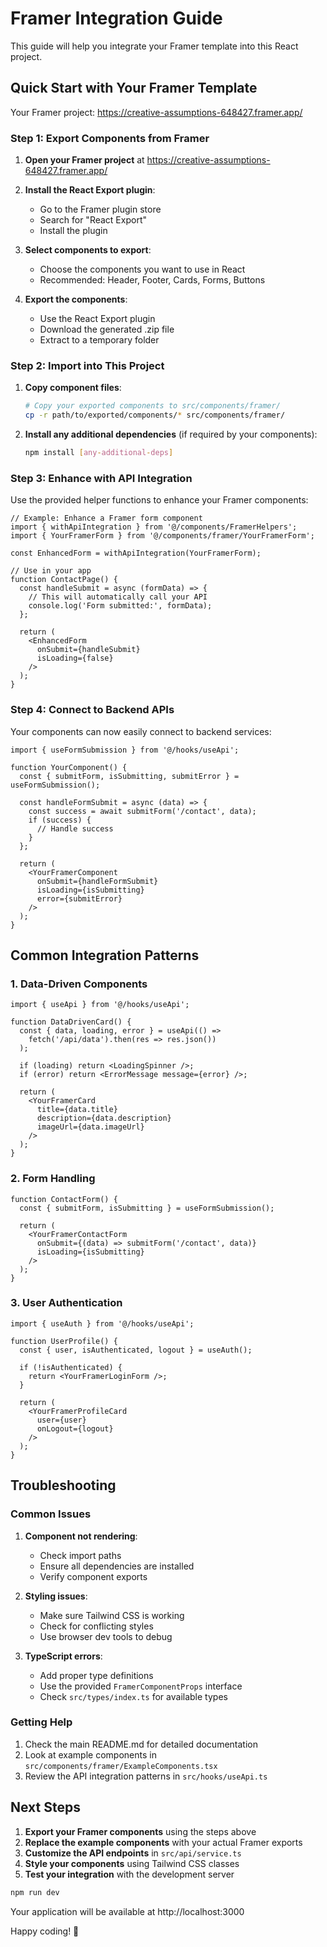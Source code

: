 # Framer Integration Guide

This guide will help you integrate your Framer template into this React project.

## Quick Start with Your Framer Template

Your Framer project: https://creative-assumptions-648427.framer.app/

### Step 1: Export Components from Framer

1. **Open your Framer project** at https://creative-assumptions-648427.framer.app/
2. **Install the React Export plugin**:
   - Go to the Framer plugin store
   - Search for "React Export"
   - Install the plugin

3. **Select components to export**:
   - Choose the components you want to use in React
   - Recommended: Header, Footer, Cards, Forms, Buttons

4. **Export the components**:
   - Use the React Export plugin
   - Download the generated .zip file
   - Extract to a temporary folder

### Step 2: Import into This Project

1. **Copy component files**:
   ```bash
   # Copy your exported components to src/components/framer/
   cp -r path/to/exported/components/* src/components/framer/
   ```

2. **Install any additional dependencies** (if required by your components):
   ```bash
   npm install [any-additional-deps]
   ```

### Step 3: Enhance with API Integration

Use the provided helper functions to enhance your Framer components:

```tsx
// Example: Enhance a Framer form component
import { withApiIntegration } from '@/components/FramerHelpers';
import { YourFramerForm } from '@/components/framer/YourFramerForm';

const EnhancedForm = withApiIntegration(YourFramerForm);

// Use in your app
function ContactPage() {
  const handleSubmit = async (formData) => {
    // This will automatically call your API
    console.log('Form submitted:', formData);
  };

  return (
    <EnhancedForm
      onSubmit={handleSubmit}
      isLoading={false}
    />
  );
}
```

### Step 4: Connect to Backend APIs

Your components can now easily connect to backend services:

```tsx
import { useFormSubmission } from '@/hooks/useApi';

function YourComponent() {
  const { submitForm, isSubmitting, submitError } = useFormSubmission();

  const handleFormSubmit = async (data) => {
    const success = await submitForm('/contact', data);
    if (success) {
      // Handle success
    }
  };

  return (
    <YourFramerComponent
      onSubmit={handleFormSubmit}
      isLoading={isSubmitting}
      error={submitError}
    />
  );
}
```

## Common Integration Patterns

### 1. Data-Driven Components

```tsx
import { useApi } from '@/hooks/useApi';

function DataDrivenCard() {
  const { data, loading, error } = useApi(() => 
    fetch('/api/data').then(res => res.json())
  );

  if (loading) return <LoadingSpinner />;
  if (error) return <ErrorMessage message={error} />;

  return (
    <YourFramerCard
      title={data.title}
      description={data.description}
      imageUrl={data.imageUrl}
    />
  );
}
```

### 2. Form Handling

```tsx
function ContactForm() {
  const { submitForm, isSubmitting } = useFormSubmission();

  return (
    <YourFramerContactForm
      onSubmit={(data) => submitForm('/contact', data)}
      isLoading={isSubmitting}
    />
  );
}
```

### 3. User Authentication

```tsx
import { useAuth } from '@/hooks/useApi';

function UserProfile() {
  const { user, isAuthenticated, logout } = useAuth();

  if (!isAuthenticated) {
    return <YourFramerLoginForm />;
  }

  return (
    <YourFramerProfileCard
      user={user}
      onLogout={logout}
    />
  );
}
```

## Troubleshooting

### Common Issues

1. **Component not rendering**:
   - Check import paths
   - Ensure all dependencies are installed
   - Verify component exports

2. **Styling issues**:
   - Make sure Tailwind CSS is working
   - Check for conflicting styles
   - Use browser dev tools to debug

3. **TypeScript errors**:
   - Add proper type definitions
   - Use the provided `FramerComponentProps` interface
   - Check `src/types/index.ts` for available types

### Getting Help

1. Check the main README.md for detailed documentation
2. Look at example components in `src/components/framer/ExampleComponents.tsx`
3. Review the API integration patterns in `src/hooks/useApi.ts`

## Next Steps

1. **Export your Framer components** using the steps above
2. **Replace the example components** with your actual Framer exports
3. **Customize the API endpoints** in `src/api/service.ts`
4. **Style your components** using Tailwind CSS classes
5. **Test your integration** with the development server

```bash
npm run dev
```

Your application will be available at http://localhost:3000

Happy coding! 🚀